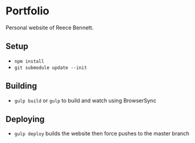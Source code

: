 # Portfolio

Personal website of Reece Bennett.

## Setup

- `npm install`
- `git submodule update --init`

## Building

- `gulp build` or `gulp` to build and watch using BrowserSync

## Deploying

- `gulp deploy` builds the website then force pushes to the master branch